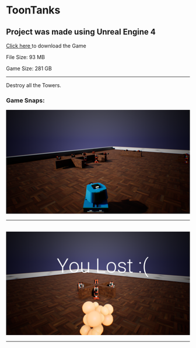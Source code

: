 <h1>ToonTanks </h1>
<h2>Project was made using Unreal Engine 4</h2>
<p><a href="https://drive.google.com/file/d/1tvmngIHft4Qsmw_lidOwFx_e9VVCS2ec/view?usp=sharing">Click here </a> to download the Game</p>
<p>File Size: 93 MB</p>
<p>Game Size: 281 GB</p>
<hr>
<p>Destroy all the Towers. </p>
<h3>Game Snaps:</h3>
<img src="/Images/Toon1.png" alt="" style="max-width:100%;">
<br>
<hr>
<br>
<img src="/Images/Toon2.png" alt="" style="max-width:100%;">
<br>
<hr>
<br>

